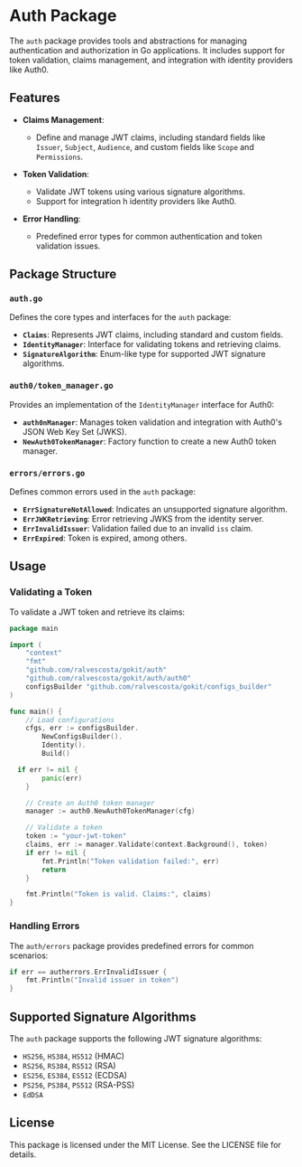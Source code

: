 # Auth Package

The `auth` package provides tools and abstractions for managing authentication and authorization in Go applications. It includes support for token validation, claims management, and integration with identity providers like Auth0.

## Features

- **Claims Management**:
  - Define and manage JWT claims, including standard fields like `Issuer`, `Subject`, `Audience`, and custom fields like `Scope` and `Permissions`.

- **Token Validation**:
  - Validate JWT tokens using various signature algorithms.
  - Support for integration h identity providers like Auth0.

- **Error Handling**:
  - Predefined error types for common authentication and token validation issues.

## Package Structure

### `auth.go`
Defines the core types and interfaces for the `auth` package:
- **`Claims`**: Represents JWT claims, including standard and custom fields.
- **`IdentityManager`**: Interface for validating tokens and retrieving claims.
- **`SignatureAlgorithm`**: Enum-like type for supported JWT signature algorithms.

### `auth0/token_manager.go`
Provides an implementation of the `IdentityManager` interface for Auth0:
- **`auth0nManager`**: Manages token validation and integration with Auth0's JSON Web Key Set (JWKS).
- **`NewAuth0TokenManager`**: Factory function to create a new Auth0 token manager.

### `errors/errors.go`
Defines common errors used in the `auth` package:
- **`ErrSignatureNotAllowed`**: Indicates an unsupported signature algorithm.
- **`ErrJWKRetrieving`**: Error retrieving JWKS from the identity server.
- **`ErrInvalidIssuer`**: Validation failed due to an invalid `iss` claim.
- **`ErrExpired`**: Token is expired, among others.

## Usage

### Validating a Token
To validate a JWT token and retrieve its claims:
```go
package main

import (
	"context"
	"fmt"
	"github.com/ralvescosta/gokit/auth"
	"github.com/ralvescosta/gokit/auth/auth0"
	configsBuilder "github.com/ralvescosta/gokit/configs_builder"
)

func main() {
	// Load configurations
	cfgs, err := configsBuilder.
		NewConfigsBuilder().
		Identity().
		Build()

  if err != nil {
		panic(err)
	}

	// Create an Auth0 token manager
	manager := auth0.NewAuth0TokenManager(cfg)

	// Validate a token
	token := "your-jwt-token"
	claims, err := manager.Validate(context.Background(), token)
	if err != nil {
		fmt.Println("Token validation failed:", err)
		return
	}

	fmt.Println("Token is valid. Claims:", claims)
}
```

### Handling Errors
The `auth/errors` package provides predefined errors for common scenarios:
```go
if err == autherrors.ErrInvalidIssuer {
	fmt.Println("Invalid issuer in token")
}
```

## Supported Signature Algorithms
The `auth` package supports the following JWT signature algorithms:
- `HS256`, `HS384`, `HS512` (HMAC)
- `RS256`, `RS384`, `RS512` (RSA)
- `ES256`, `ES384`, `ES512` (ECDSA)
- `PS256`, `PS384`, `PS512` (RSA-PSS)
- `EdDSA`

## License
This package is licensed under the MIT License. See the LICENSE file for details.
